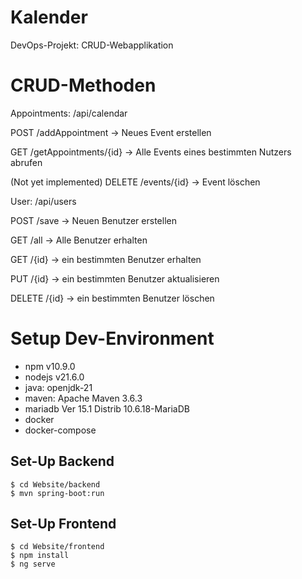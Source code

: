 # Kalender
DevOps-Projekt: CRUD-Webapplikation


# CRUD-Methoden
Appointments: /api/calendar

POST /addAppointment → Neues Event erstellen

GET /getAppointments/{id} → Alle Events eines bestimmten Nutzers abrufen

(Not yet implemented)
DELETE /events/{id} → Event löschen

User: /api/users

POST /save → Neuen Benutzer erstellen

GET /all → Alle Benutzer erhalten

GET /{id} → ein bestimmten Benutzer erhalten

PUT /{id} → ein bestimmten Benutzer aktualisieren

DELETE /{id} → ein bestimmten Benutzer löschen

# Setup Dev-Environment
- npm v10.9.0
- nodejs v21.6.0
- java: openjdk-21
- maven: Apache Maven 3.6.3
- mariadb  Ver 15.1 Distrib 10.6.18-MariaDB
- docker
- docker-compose


## Set-Up Backend
```
$ cd Website/backend
$ mvn spring-boot:run
```

## Set-Up Frontend
```
$ cd Website/frontend
$ npm install
$ ng serve
```
